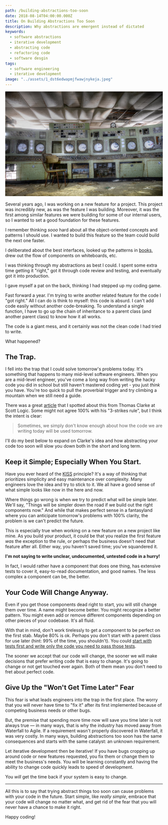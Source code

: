 ```yaml
---
path: /building-abstractions-too-soon
date: 2018-08-14T04:00:00.000Z
title: On Building Abstractions Too Soon
description: Why abstractions are emergent instead of dictated
keywords:
  - software abstractions
  - iterative development
  - abstracting code
  - refactoring code
  - software desgin
tags:
  - software engineering
  - iterative development
image: "../assets/1_dst6edwapmjfwawjnykeja.jpeg"
---
```

![Broken down control center](../assets/1_dst6edwapmjfwawjnykeja.jpeg "Photo by Caroline Methot on Unsplash")

Several years ago, I was working on a new feature for a project. This project was incredibly new, as was the feature I was building. Moreover, it was the first among similar features we were building for some of our internal users, so I wanted to set a good foundation for these features.

I remember thinking *sooo* hard about all the object-oriented concepts and patterns I should use. I wanted to build this feature so the team could build the next one faster. 

I deliberated about the best interfaces, looked up the patterns in [books](https://www.amazon.com/Design-Patterns-Elements-Reusable-Object-Oriented/dp/0201633612), drew out the flow of components on whiteboards, etc.  

I was thinking through my abstractions as best I could. I spent some extra time getting it "right," got it through code review and testing, and eventually got it into production.

I gave myself a pat on the back, thinking I had stepped up my coding game.

Fast forward a year. I'm trying to write another related feature for the code I "got right." All I can do is think to myself: this code is absurd. I can't add code easily without another code-breaking. To understand a single function, I have to go up the chain of inheritance to a parent class (and another parent class) to know how it all works. 

The code is a giant mess, and it certainly was not the clean code I had tried to write. 

What happened? 

## The Trap.

I fell into the trap that I could solve tomorrow's problems today. It's something that happens to many mid-level software engineers. When you are a mid-level engineer, you've come a long way from writing the hacky code you did in school but still haven't mastered coding yet - you just *think* you have. You're too quick to pull the proverbial trigger and try climbing a mountain when we still need a guide.

There was a great [article](http://blog.scottlogic.com/2018/02/19/generic-platforms-the-rule-of-three.html) that I spotted about this from Thomas Clarke at Scott Logic. Some might not agree 100% with his "3-strikes rule", but I think the intent is clear: 

> Sometimes, we simply don't know enough about how the code we are writing today will be used tomorrow.

I'll do my best below to expand on Clarke's idea and how abstracting your code too soon will slow you down both in the short and long term.

## Keep it Simple; Especially When You Start.

Have you ever heard of the [KISS](https://en.wikipedia.org/wiki/KISS_principle) principle? It's a way of thinking that prioritizes simplicity and easy maintenance over complexity. Many engineers love the idea and try to stick to it. We all have a good sense of what simple looks like now in the here and now.

Where things go wrong is when we try to predict what will be simple later. We'll say, "Things will be simpler down the road if we build out the right components now." And while that makes perfect sense in a fantasyland where you can anticipate tomorrow's problems with 100% clarity, the problem is we can't predict the future.

This is especially true when working on a new feature on a new project like mine. As you build your product, it could be that you realize the first feature *was* the exception to the rule, or perhaps the business doesn't need that feature after all. Either way, you haven't saved time; you've squandered it.

**I'm not saying to write unclear, undocumented, untested code in a hurry!** 

In fact, I would rather have a component that does one thing, has extensive tests to cover it, easy-to-read documentation, and good names. The less complex a component can be, the better. 

## Your Code Will Change Anyway.

Even if you get those components dead right to start, you will still change them over time. A name might become better. You might recognize a better pattern. You might even add or remove different components depending on other pieces of your codebase. It's all fluid.

With that in mind, don't work tirelessly to get a component to be perfect on the first stab. Maybe 80% is ok. Perhaps you don't start with a parent class for use later (hint: 99% of the time, you shouldn't). You could [start with tests first and write only the code you need to pass those tests](https://en.wikipedia.org/wiki/Test-driven_development). 

The sooner we accept that our code will change, the sooner we will make decisions that prefer writing code that is easy to change. It's going to change or not get touched ever again. Both of them mean you don't need to fret about perfect code.

## Give Up the "Won't Get Time Later" Fear

This fear is what leads engineers into the trap in the first place. The worry that you will never have time to "fix it" after its first implemented because of competing business needs or other bugs.

But, the premise that spending more time now will save you time later is not always true — in many ways, that is why the industry has moved away from Waterfall to Agile. If a requirement wasn't properly discovered in Waterfall, it was very costly. In many ways, building abstractions too soon has the same consequences and starts with the same catalyst: an unknown requirement.

Let iterative development then be iterative! If you have bugs cropping up around code or new features requested, you fix them or change them to meet the business's needs. You will be learning constantly and having the ability to change code quickly leads to speed of development.

You *will* get the time back if your system is easy to change.

---

All this is to say that trying abstract things too soon can cause problems with your code in the future. Start simple, like *really simple*, embrace that your code will change no matter what, and get rid of the fear that you will never have a chance to make it right.

Happy coding!